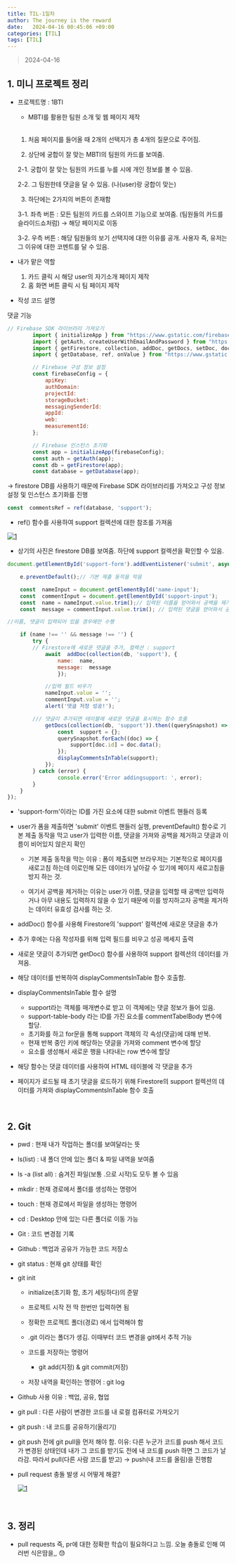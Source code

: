 ```yaml
---
title: TIL-1일차
author: The journey is the reward
date:   2024-04-16 00:45:06 +09:00
categories: [TIL]
tags: [TIL]
---
```



> 2024-04-16

## 1. 미니 프로젝트 정리

- 프로젝트명 : 1BTI
	- MBTI를 활용한 팀원 소개 및 웹 페이지 제작
	<br>
	
	 1.  처음 페이지를 들어올 때 2개의 선택지가 총 4개의 질문으로 주어짐.
	 
	 2.  상단에 궁합이 잘 맞는 MBTI의 팀원의 카드를 보여줌.

	 2-1. 궁합이 잘 맞는 팀원의 카드를 누를 시에 개인 정보를 볼 수 있음.

	 2-2. 그 팀원한테 댓글을 달 수 있음. (나(user)랑 궁합이 맞는)

	 3.  하단에는 2가지의 버튼이 존재함
     
     3-1. 좌측 버튼 : 모든 팀원의 카드를 스와이프 기능으로 보여줌. (팀원들의 카드를 슬라이드쇼처럼) → 해당 페이지로 이동
        
     3-2. 우측 버튼 : 해당 팀원들의 보기 선택지에 대한 이유를 공개. 사용자 즉, 유저는 그 이유에 대한 코멘트를 달 수 있음.

- 내가 맡은 역할
	1. 카드 클릭 시 해당 user의 자기소개 페이지 제작
	2. 홈 화면 버튼 클릭 시 팀 페이지 제작

- 작성 코드 설명

댓글 기능
```js
// Firebase SDK 라이브러리 가져오기
        import { initializeApp } from "https://www.gstatic.com/firebasejs/9.22.0/firebase-app.js";
        import { getAuth, createUserWithEmailAndPassword } from "https://www.gstatic.com/firebasejs/9.22.0/firebase-auth.js";
        import { getFirestore, collection, addDoc, getDocs, setDoc, doc } from "https://www.gstatic.com/firebasejs/9.22.0/firebase-firestore.js";
        import { getDatabase, ref, onValue } from "https://www.gstatic.com/firebasejs/9.22.0/firebase-database.js";

        // Firebase 구성 정보 설정
        const firebaseConfig = {
            apiKey: 
            authDomain: 
            projectId: 
            storageBucket: 
            messagingSenderId:
            appId: 
            web:
            measurementId: 
        };

        // Firebase 인스턴스 초기화
        const app = initializeApp(firebaseConfig);
        const auth = getAuth(app);
        const db = getFirestore(app);
        const database = getDatabase(app);

```

-> firestore DB를 사용하기 때문에 Firebase SDK 라이브러리를 가져오고 구성 정보 설정 및 인스턴스 초기화를 진행


```js
const  commentsRef = ref(database, 'support');
```

- ref() 함수를 사용하여 support 컬렉션에 대한 참조를 가져옴

<a  href="https://github.com/LeeNaYoung240/LeeNaYoung240.github.io/assets/107848521/46c9792c-8753-4895-94c1-384cce4b490b"  class="popup img-link"><img  src="https://github.com/LeeNaYoung240/LeeNaYoung240.github.io/assets/107848521/46c9792c-8753-4895-94c1-384cce4b490b"  alt="1"  loading="lazy"></a>  

- 상기의 사진은 firestore DB를 보여줌. 하단에 support 컬렉션을 확인할 수 있음.


```js
document.getElementById('support-form').addEventListener('submit', async (e) => {

	e.preventDefault();// 기본 제출 동작을 막음

	const  nameInput = document.getElementById('name-input');
	const  commentInput = document.getElementById('support-input');
	const  name = nameInput.value.trim();// 입력된 이름을 얻어와서 공백을 제거
	const  message = commentInput.value.trim(); // 입력된 댓글을 얻어와서 공백을 제거

//이름, 댓글이 입력되어 있을 경우에만 수행

	if (name !== '' && message !== '') {
		try {
		// Firestore에 새로운 댓글을 추가, 컬렉션 : support
			await  addDoc(collection(db, 'support'), {
				name:  name,
				message:  message
				});

			//입력 필드 비우기
			nameInput.value = '';
			commentInput.value = '';
			alert('댓글 저장 성공!');

		/// 댓글이 추가되면 테이블에 새로운 댓글을 표시하는 함수 호출
			getDocs(collection(db, 'support')).then((querySnapshot) => {
				const  support = {};
				querySnapshot.forEach((doc) => {
					support[doc.id] = doc.data();
				});
				displayCommentsInTable(support);
			});
		} catch (error) {
				console.error('Error addingsupport: ', error);	
		}
	}
});

```

- 'support-form'이라는 ID를 가진 요소에 대한 submit 이벤트 핸들러 등록

- user가 폼을 제출하면 'submit' 이벤트 핸들러 실행, preventDefault() 함수로 기본 제출 동작을 막고 user가 입력한 이름, 댓글을 가져와 공백을 제거하고 댓글과 이름이 비어있지 않은지 확인
	- 기본 제출 동작을 막는 이유 : 폼이 제출되면 브라우저는 기본적으로 페이지를 새로고침 하는데 이로인해 모든 데이터가 날아갈 수 있기에  페이지 새로고침을 방지 하는 것.
	
	- 여기서 공백을 제거하는 이유는 user가 이름, 댓글을 입력할 때 공백만 입력하거나 아무 내용도 입력하지 않을 수 있기 때문에 이를 방지하고자 공백을 제거하는 데이터 유효성 검사를 하는 것.
- addDoc() 함수를 사용해 Firestore의 'support' 컬렉션에 새로운 댓글을 추가
- 추가 후에는 다음 작성자를 위해 입력 필드를 비우고 성공 메세지 출력
- 새로운 댓글이 추가되면 getDoc() 함수를 사용하여 support 컬렉션의 데이터를 가져옴. 
- 해당 데이터를 반복하여 displayCommentsInTable 함수 호출함.

- displayCommentsInTable 함수 설명 
	- support라는 객체를 매개변수로 받고 이 객체에는 댓글 정보가 들어 있음.
	- support-table-body 라는 ID를 가진 요소를 commentTabelBody 변수에 할당.
	- 초기화를 하고 for문을 통해 support 객체의 각 속성(댓글)에 대해 반복.
	- 현재 반복 중인 키에 해당하는 댓글을 가져와 comment 변수에 할당
	- <tr>요소를 생성해서 새로운 행을 나타내는 row 변수에 할당
- 해당 함수는 댓글 데이터를 사용하여 HTML 테이블에 각 댓글을 추가

- 페이지가 로드될 때 초기 댓글을 로드하기 위해 Firestore의 support 컬렉션의 데이터를 가져와 displayCommentsInTable 함수 호출

<br>

## 2. Git 
- pwd : 현재 내가 작업하는 폴더를 보여달라는 뜻

- ls(list) : 내 폴더 안에 있는 폴더 & 파일 내역을 보여줌
- ls -a (list all) : 숨겨진 파일(보통 .으로 시작)도 모두 볼 수 있음
- mkdir : 현재 경로에서 폴더를 생성하는 명령어
- touch : 현재 경로에서 파일을 생성하는 명령어
- cd : Desktop 안에 있는 다른 폴더로 이동 가능
- Git : 코드 변경점 기록
- Github : 백업과 공유가 가능한 코드 저장소

- git status : 현재 git 상태를 확인
- git init
	- initialize(초기화 함, 초기 세팅하다)의 준말
	- 프로젝트 시작 전 딱 한번만 입력하면 됨
	- 정확한 프로젝트 폴더(경로) 에서 입력해야 함
	-  .git 이라는 폴더가 생김. 이때부터 코드 변경을 git에서 추적 가능
	- 코드를 저장하는 명령어 
		- git add(지정) & git commit(저장)
	
	- 저장 내역을 확인하는 명령어 : git log

- Github 사용 이유 : 백업, 공유, 협업

- git pull : 다른 사람이 변경한 코드를 내 로컬 컴퓨터로 가져오기
- git push : 내 코드를 공유하기(올리기)
- git push 전에 git pull을 먼저 해야 함. 
    이유: 다른 누군가 코드를 push 해서 코드가 변경된 상태인데 내가 그 코드를 받기도 전에 내 코드를 push 하면 그 코드가 날라감. 따라서 pull(다른 사람 코드를 받고) -> push(내 코드를 올림)을 진행함
   
- pull request 충돌 발생 시 어떻게 해결?


	 <a  href="https://github.com/LeeNaYoung240/LeeNaYoung240.github.io/assets/107848521/a6cdaa29-f41f-425f-b272-37e1ba937f19"  class="popup img-link"><img  src="https://github.com/LeeNaYoung240/LeeNaYoung240.github.io/assets/107848521/a6cdaa29-f41f-425f-b272-37e1ba937f19"  alt="1"  loading="lazy"></a>   
     
<br>

## 3. 정리
- pull requests 즉, pr에 대한 정확한 학습이 필요하다고 느낌. 오늘 충돌로 인해 여러번 식은땀을,, 😓